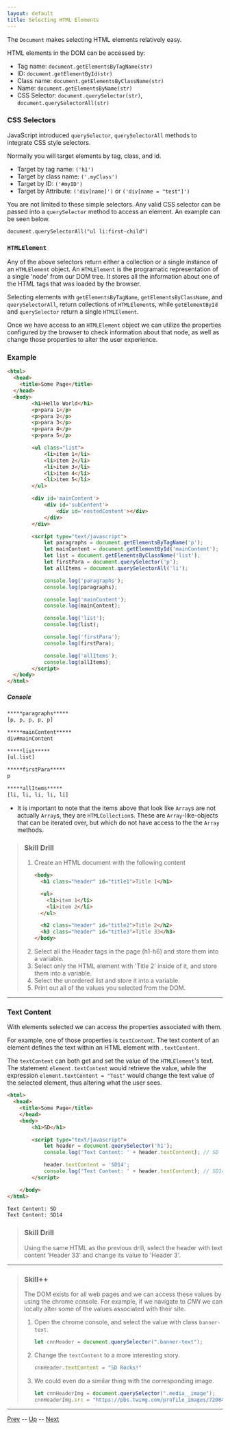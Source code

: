 ```yaml
---
layout: default
title: Selecting HTML Elements
---
```

The `Document` makes selecting HTML elements relatively easy.

HTML elements in the DOM can be accessed by:
  * Tag name: `document.getElementsByTagName(str)`
  * ID: `document.getElementById(str)`
  * Class name: `document.getElementsByClassName(str)`
  * Name: `document.getElementsByName(str)`
  * CSS Selector: `document.querySelector(str)`, `document.querySelectorAll(str)`

### CSS Selectors
JavaScript introduced `querySelector`, `querySelectorAll` methods to integrate CSS style selectors.

Normally you will target elements by tag, class, and id.
  * Target by tag name: ``('h1')``  
  * Target by class name: ``('.myClass')``  
  * Target by ID: ``('#myID')``  
  * Target by Attribute: ``('div[name]')``  or ``('div[name = "test"]')``  

You are not limited to these simple selectors. Any valid CSS selector can be passed into a `querySelector` method to access an element. An example can be seen below.

``document.querySelectorAll("ul li:first-child")``

### `HTMLElement`
Any of the above selectors return either a collection or a single instance of an `HTMLElement` object. An `HTMLElement` is the programatic representation of a single 'node' from our DOM tree. It stores all the information about one of the HTML tags that was loaded by the browser.

Selecting elements with `getElementsByTagName`, `getElementsByClassName`, and `querySelectorAll`, return collections of `HTMLElement`s, while `getElementById` and `querySelector` return a single `HTMLElement`.

Once we have access to an `HTMLElement` object we can utilize the properties configured by the browser to check information about that node, as well as change those properties to alter the user experience.

### Example
```html  
<html>
  <head>
    <title>Some Page</title>
  </head>
  <body>
        <h1>Hello World</h1>
        <p>para 1</p>
        <p>para 2</p>
        <p>para 3</p>
        <p>para 4</p>
        <p>para 5</p>

        <ul class="list">
            <li>item 1</li>
            <li>item 2</li>
            <li>item 3</li>
            <li>item 4</li>
            <li>item 5</li>
        </ul>

        <div id='mainContent'>
            <div id='subContent'>
                <div id='nestedContent'></div>
            </div>
        </div>

        <script type="text/javascript">
            let paragraphs = document.getElementsByTagName('p');
            let mainContent = document.getElementById('mainContent');
            let list = document.getElementsByClassName('list');
            let firstPara = document.querySelector('p');
            let allItems = document.querySelectorAll('li');

            console.log('paragraphs');
            console.log(paragraphs);

            console.log('mainContent');
            console.log(mainContent);

            console.log('list');
            console.log(list);

            console.log('firstPara');
            console.log(firstPara);

            console.log('allItems');
            console.log(allItems);
        </script>
  </body>
</html>
```
##### Console
```bash
*****paragraphs*****
[p, p, p, p, p]

*****mainContent*****
div#mainContent

*****list*****
[ul.list]

*****firstPara*****
p

*****allItems*****
[li, li, li, li, li]
```

* It is important to note that the items above that look like `Array`s are not actually `Array`s, they are `HTMLCollection`s. These are `Array`-like-objects that can be iterated over, but which do not have access to the the `Array` methods.

> ### Skill Drill
> 1. Create an HTML document with the following content
>    ```html
>    <body>
>      <h1 class="header" id="title1">Title 1</h1>
>    
>      <ul>
>        <li>item 1</li>
>        <li>item 2</li>
>      </ul>
>    
>      <h2 class="header" id="title2">Title 2</h2>
>      <h3 class="header" id="title3">Title 33</h3>
>    </body>
>    ```
> 1. Select all the Header tags in the page (h1-h6) and store them into a variable.
> 1. Select only the HTML element with 'Title 2' inside of it, and store them into a variable.
> 1. Select the unordered list and store it into a variable.
> 1. Print out all of the values you selected from the DOM.

<hr>

### Text Content
With elements selected we can access the properties associated with them.

For example, one of those properties is `textContent`. The text content of an element defines the text within an HTML element with `.textContent`.

The `textContent` can both get and set the value of the `HTMLElement`'s text. The statement `element.textContent` would retrieve the value, while the expression `element.textContent = "Test"` would change the text value of the selected element, thus altering what the user sees.

```html
<html>
  <head>
    <title>Some Page</title>
    </head>
    <body>
        <h1>SD</h1>

        <script type="text/javascript">
            let header = document.querySelector('h1');
            console.log('Text Content: ' + header.textContent); // SD

            header.textContent = 'SD14';
            console.log('Text Content: ' + header.textContent); // SD14
        </script>

    </body>
</html>
```

```bash
Text Content: SD
Text Content: SD14
```

> ### Skill Drill
> Using the same HTML as the previous drill, select the header with text content 'Header 33' and change its value to 'Header 3'.

<hr>

> ### Skill++
> The DOM exists for all web pages and we can access these values by using the chrome console. For example, if we navigate to _CNN_ we can locally alter some of the values associated with their site.
> 1. Open the chrome console, and select the value with class `banner-text`.
>    ```js
>    let cnnHeader = document.querySelector(".banner-text");
>    ```
> 1. Change the `textContent` to a more interesting story.
>    ```js
>    cnnHeader.textContent = "SD Rocks!"
>    ```
> 1. We could even do a similar thing with the corresponding image.
>    ```js
>    let cnnHeaderImg = document.querySelector(".media__image");
>    cnnHeaderImg.src = "https://pbs.twimg.com/profile_images/720847195860127744/K4Ld3JCd_400x400.jpg";
>    ```

<hr>

[Prev](README.md) -- [Up](README.md) -- [Next](labs.md)

